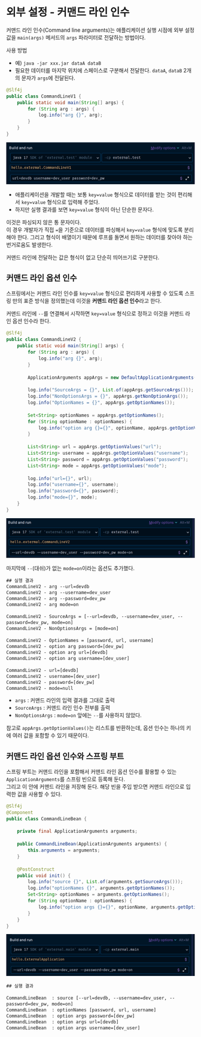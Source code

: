 # 외부 설정 - 커맨드 라인 인수

커맨드 라인 인수(Command line arguments)는 애플리케이션 실행 시점에 외부 설정값을 `main(args)` 메서드의 `args` 파라미터로 전달하는 방법이다.

사용 방법
- 예) `java -jar xxx.jar dataA dataB`
- 필요한 데이터를 마지막 위치에 스페이스로 구분해서 전달한다. `dataA`, `dataB` 2개의 문자가 `args`에 전달된다.

```java
@Slf4j
public class CommandLineV1 {
    public static void main(String[] args) {
        for (String arg : args) {
            log.info("arg {}", arg);
        }
    }
}
```

![img_4.png](image/img_4.png)

- 애플리케이션을 개발할 때는 보통 `key=value` 형식으로 데이터를 받는 것이 편리해서 `key=value` 형식으로 입력해 주었다.
- 하지만 실행 결과를 보면 `key=value` 형식이 아닌 단순한 문자다.

이것은 파싱되지 않은 통 문자이다.<br>
이 경우 개발자가 직접 `=`을 기준으로 데이터를 파싱해서 `key=value` 형식에 맞도록 분리해야 한다. 그리고 형식이 배열이기 때문에 루프를 돌면서 원하는 
데이터를 찾아야 하는 번거로움도 발생한다.

커맨드 라인에 전달하는 값은 형식이 없고 단순히 띄어쓰기로 구분한다.

## 커맨드 라인 옵션 인수

스프링에서는 커맨드 라인 인수를 `key=value` 형식으로 편리하게 사용할 수 있도록 스프링 만의 표준 방식을 정의했는데 이것을 **커맨드 라인 옵션 인수**라고 한다.

커맨드 라인에 `--`를 연결해서 시작하면 `key=value` 형식으로 정하고 이것을 커맨드 라인 옵션 인수라 한다.

```java
@Slf4j
public class CommandLineV2 {
    public static void main(String[] args) {
        for (String arg : args) {
            log.info("arg {}", arg);
        }

        ApplicationArguments appArgs = new DefaultApplicationArguments(args);
         
        log.info("SourceArgs = {}", List.of(appArgs.getSourceArgs()));
        log.info("NonOptionsArgs = {}", appArgs.getNonOptionArgs());
        log.info("OptionNames = {}", appArgs.getOptionNames());

        Set<String> optionNames = appArgs.getOptionNames();
        for (String optionName : optionNames) {
            log.info("option arg {}={}", optionName, appArgs.getOptionValues(optionName));
        }

        List<String> url = appArgs.getOptionValues("url");
        List<String> username = appArgs.getOptionValues("username");
        List<String> password = appArgs.getOptionValues("password");
        List<String> mode = appArgs.getOptionValues("mode");

        log.info("url={}", url);
        log.info("username={}", username);
        log.info("password={}", password);
        log.info("mode={}", mode);
    }
}
```

![img_5.png](image/img_5.png)

마지막에 `--`(대쉬)가 없는 `mode=on`이라는 옵션도 추가했다.

```text
## 실헹 결과
CommandLineV2 - arg --url=devdb
CommandLineV2 - arg --username=dev_user
CommandLineV2 - arg --password=dev_pw
CommandLineV2 - arg mode=on

CommandLineV2 - SourceArgs = [--url=devdb, --username=dev_user, --password=dev_pw, mode=on]
CommandLineV2 - NonOptionsArgs = [mode=on]

CommandLineV2 - OptionNames = [password, url, username]
CommandLineV2 - option arg password=[dev_pw]
CommandLineV2 - option arg url=[devdb]
CommandLineV2 - option arg username=[dev_user]

CommandLineV2 - url=[devdb]
CommandLineV2 - username=[dev_user]
CommandLineV2 - password=[dev_pw]
CommandLineV2 - mode=null
```
- `args` : 커맨드 라인의 입력 결과를 그대로 출력
- `SourceArgs` : 커맨드 라인 인수 전부를 출력
- `NonOptionsArgs` : `mode=on` 앞에는 `--`를 사용하지 않았다.

참고로 `appArgs.getOptionValues()`는 리스트를 반환하는데, 옵션 인수는 하나의 키에 여러 값을 포함할 수 있기 때문이다.

## 커맨드 라인 옵션 인수와 스프링 부트

스프링 부트는 커맨드 라인을 포함해서 커맨드 라인 옵션 인수를 활용할 수 있는 `ApplicationArguments`를 스프링 빈으로 등록해 둔다.<br>
그리고 이 안에 커맨드 라인을 저장해 둔다. 해당 빈을 주입 받으면 커맨드 라인으로 입력한 값을 사용할 수 있다.

```java
@Slf4j
@Component
public class CommandLineBean {

    private final ApplicationArguments arguments;

    public CommandLineBean(ApplicationArguments arguments) {
        this.arguments = arguments;
    }

    @PostConstruct
    public void init() {
        log.info("source {}", List.of(arguments.getSourceArgs()));
        log.info("optionNames {}", arguments.getOptionNames());
        Set<String> optionNames = arguments.getOptionNames();
        for (String optionName : optionNames) {
            log.info("option args {}={}", optionName, arguments.getOptionValues(optionName));
        }
    }
}
```

![img_6.png](image/img_6.png)

```text
## 실행 결과

CommandLineBean  : source [--url=devdb, --username=dev_user, --password=dev_pw, mode=on]
CommandLineBean  : optionNames [password, url, username]
CommandLineBean  : option args password=[dev_pw]
CommandLineBean  : option args url=[devdb]
CommandLineBean  : option args username=[dev_user]
```